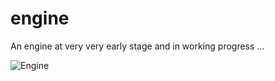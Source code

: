 # engine

An engine at very very early stage and in working progress ...

![Engine](engine.gif?raw=true "Engine")
